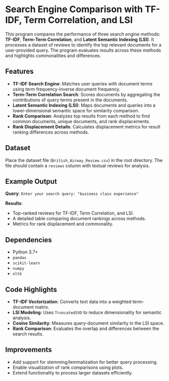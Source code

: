 # Search Engine Comparison with TF-IDF, Term Correlation, and LSI

This program compares the performance of three search engine methods: **TF-IDF**, **Term-Term Correlation**, and **Latent Semantic Indexing (LSI)**. It processes a dataset of reviews to identify the top relevant documents for a user-provided query. The program evaluates results across these methods and highlights commonalities and differences.

## Features

- **TF-IDF Search Engine**: Matches user queries with document terms using term frequency-inverse document frequency.
- **Term-Term Correlation Search**: Scores documents by aggregating the contributions of query terms present in the documents.
- **Latent Semantic Indexing (LSI)**: Maps documents and queries into a lower-dimensional semantic space for similarity comparison.
- **Rank Comparison**: Analyzes top results from each method to find common documents, unique documents, and rank displacements.
- **Rank Displacement Details**: Calculates displacement metrics for result ranking differences across methods.

## Dataset

Place the dataset file (`British_Airway_Review.csv`) in the root directory. The file should contain a `reviews` column with textual reviews for analysis.

## Example Output

**Query**: `Enter your search query: "business class experience"`

**Results**:
- Top-ranked reviews for TF-IDF, Term Correlation, and LSI.
- A detailed table comparing document rankings across methods.
- Metrics for rank displacement and commonality.

## Dependencies

- Python 3.7+
- `pandas`
- `scikit-learn`
- `numpy`
- `nltk`

## Code Highlights

- **TF-IDF Vectorization**: Converts text data into a weighted term-document matrix.
- **LSI Modeling**: Uses `TruncatedSVD` to reduce dimensionality for semantic analysis.
- **Cosine Similarity**: Measures query-document similarity in the LSI space.
- **Rank Comparison**: Evaluates the overlap and differences between the search results.

## Improvements

- Add support for stemming/lemmatization for better query processing.
- Enable visualization of rank comparisons using plots.
- Extend functionality to process larger datasets efficiently.
